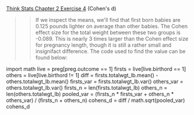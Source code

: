 [Think Stats Chapter 2 Exercise 4](http://greenteapress.com/thinkstats2/html/thinkstats2003.html#toc24) (Cohen's d)

>> If we inspect the means, we'll find that first born babies are 0.125 pounds lighter on average than other babies.  The Cohen effect size for the total weight between these two groups is -0.089.  This is nearly 3 times larger than the Cohen effect size for pregnancy length, though it is still a rather small and insignifact difference.  The code used to find the value can be found below:

import math
live = preg[preg.outcome == 1]
firsts = live[live.birthord == 1]
others = live[live.birthord != 1]
diff = firsts.totalwgt_lb.mean() - others.totalwgt_lb.mean()
firsts_var = firsts.totalwgt_lb.var()
others_var = others.totalwgt_lb.var()
firsts_n = len(firsts.totalwgt_lb)
others_n = len(others.totalwgt_lb)
pooled_var = (firsts_n * firsts_var + others_n * others_var) / (firsts_n + others_n)
cohens_d = diff / math.sqrt(pooled_var)
cohens_d
